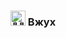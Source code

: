### <img src="https://emojipedia-us.s3.dualstack.us-west-1.amazonaws.com/thumbs/240/microsoft/309/ninja-cat_1f431-200d-1f464.png" title="🐱‍👤" width="24px" /> Вжух
